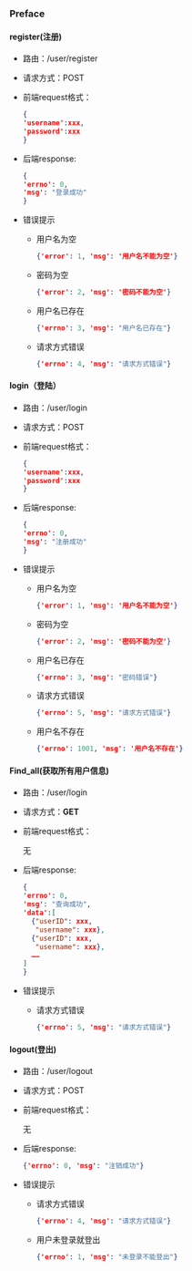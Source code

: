 ### Preface

#### register(注册)

- 路由：/user/register

- 请求方式：POST

- 前端request格式：

  ```json
  {
  'username':xxx,
  'password':xxx
  }
  ```

- 后端response:

  ```json
  {
  'errno': 0, 
  'msg': "登录成功"
  }
  ```

- 错误提示

  - 用户名为空

    ```json
    {'error': 1, 'msg': '用户名不能为空'}
    ```

  - 密码为空

    ```json
    {'error': 2, 'msg': '密码不能为空'}
    ```

  - 用户名已存在

    ```json
    {'errno': 3, 'msg': "用户名已存在"}
    ```

  - 请求方式错误

    ```json
    {'errno': 4, 'msg': "请求方式错误"}
    ```

#### login（登陆）

- 路由：/user/login

- 请求方式：POST

- 前端request格式：

  ```json
  {
  'username':xxx,
  'password':xxx
  }
  ```

- 后端response:

  ```json
  {
  'errno': 0, 
  'msg': "注册成功"
  }
  ```

- 错误提示

  - 用户名为空

    ```json
    {'error': 1, 'msg': '用户名不能为空'}
    ```

  - 密码为空

    ```json
    {'error': 2, 'msg': '密码不能为空'}
    ```

  - 用户名已存在

    ```json
    {'errno': 3, 'msg': "密码错误"}
    ```

  - 请求方式错误

    ```json
    {'errno': 5, 'msg': "请求方式错误"}
    ```

  - 用户名不存在

    ```json
    {'errno': 1001, 'msg': '用户名不存在'}
    ```

#### Find_all(获取所有用户信息)

- 路由：/user/login

- 请求方式：**GET**

- 前端request格式：

  无

- 后端response:

  ```json
  {
  'errno': 0, 
  'msg': "查询成功",
  'data':[
    {"userID": xxx,
  	 "username": xxx},
    {"userID": xxx,
  	 "username": xxx},
    ……
  ]
  }
  ```

- 错误提示

  - 请求方式错误

    ```json
    {'errno': 5, 'msg': "请求方式错误"}
    ```

  

#### logout(登出)

- 路由：/user/logout

- 请求方式：POST

- 前端request格式：

  无

- 后端response:

  ```json
  {'errno': 0, 'msg': "注销成功"}
  ```

- 错误提示

  - 请求方式错误

    ```json
    {'errno': 4, 'msg': "请求方式错误"}
    ```

  - 用户未登录就登出

    ```json
    {'errno': 1, 'msg': "未登录不能登出"}
    ```

    
